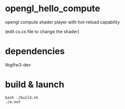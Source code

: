 # opengl_hello_compute
opengl compute shader player with hot-reload capability

(edit cs.cs file to change the shader)

# dependencies
libglfw3-dev


# build & launch
```
bash ./build.sh
./a.out
```


